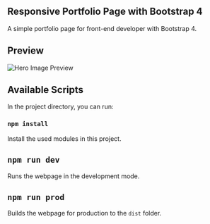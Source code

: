 ## Responsive Portfolio Page with Bootstrap 4
A simple portfolio page for front-end developer with Bootstrap 4.

## Preview
![Hero Image Preview](https://github.com/supermenkw/portfolio-template/blob/master/dist/responsive-preview.jpg)

## Available Scripts

In the project directory, you can run:

### `npm install`

Install the used modules in this project.

## `npm run dev`

Runs the webpage in the development mode.

## `npm run prod`

Builds the webpage for production to the `dist` folder.
